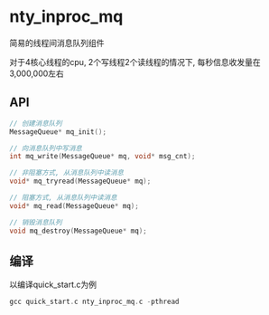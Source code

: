 # nty_inproc_mq
简易的线程间消息队列组件

对于4核心线程的cpu, 2个写线程2个读线程的情况下, 每秒信息收发量在3,000,000左右

## API
```c
// 创建消息队列
MessageQueue* mq_init();

// 向消息队列中写消息
int mq_write(MessageQueue* mq, void* msg_cnt);

// 非阻塞方式, 从消息队列中读消息
void* mq_tryread(MessageQueue* mq);

// 阻塞方式, 从消息队列中读消息
void* mq_read(MessageQueue* mq);

// 销毁消息队列
void mq_destroy(MessageQueue* mq);
```

## 编译
以编译quick_start.c为例
```c
gcc quick_start.c nty_inproc_mq.c -pthread
```